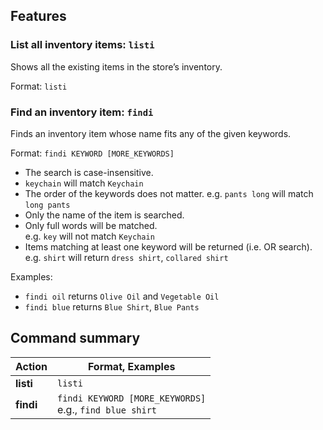 ## Features

### List all inventory items: `listi`

Shows all the existing items in the store’s inventory.

Format: `listi`

### Find an inventory item: `findi`
Finds an inventory item whose name fits any of the given keywords.

Format: `findi KEYWORD [MORE_KEYWORDS]`

- The search is case-insensitive.
- `keychain` will match `Keychain`
- The order of the keywords does not matter. e.g. `pants long` will match `long pants`
- Only the name of the item is searched.
- Only full words will be matched. <br> e.g. `key` will not match `Keychain`
- Items matching at least one keyword will be returned (i.e. OR search). <br>
  e.g. `shirt` will return `dress shirt`, `collared shirt`

Examples:
- `findi oil` returns `Olive Oil` and `Vegetable Oil`
- `findi blue` returns `Blue Shirt`, `Blue Pants`

## Command summary

| Action     | Format, Examples                                             |
|------------|--------------------------------------------------------------|
| **listi** | `listi`                                                      |
| **findi** | `findi KEYWORD [MORE_KEYWORDS]` <br/> e.g., `find blue shirt` |
